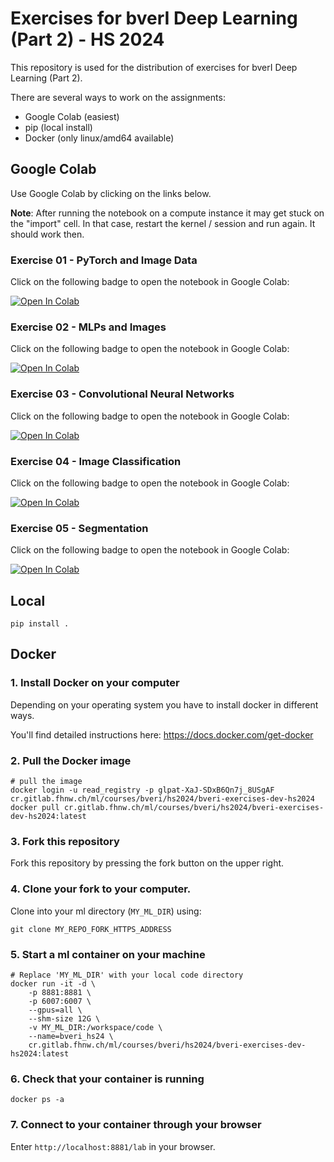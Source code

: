 # Exercises for bverI Deep Learning (Part 2) - HS 2024

This repository is used for the distribution of exercises for bverI Deep Learning (Part 2).

There are several ways to work on the assignments:

- Google Colab (easiest)
- pip  (local install)
- Docker (only linux/amd64 available)

## Google Colab

Use Google Colab by clicking on the links below.

**Note**: After running the notebook on a compute instance it may get stuck on the "import" cell. In that case, restart the kernel / session and run again. It should work then.

### Exercise 01 - PyTorch and Image Data

Click on the following badge to open the notebook in Google Colab:

[![Open In Colab](https://colab.research.google.com/assets/colab-badge.svg)](https://colab.research.google.com/github/i4Ds/bveri-exercises-hs2024/blob/main/notebooks/01_pytorch_and_images/pytorch_and_images.ipynb)

### Exercise 02 - MLPs and Images

Click on the following badge to open the notebook in Google Colab:

[![Open In Colab](https://colab.research.google.com/assets/colab-badge.svg)](https://colab.research.google.com/github/i4Ds/bveri-exercises-hs2024/blob/main/notebooks/02_mlp_and_images/mlp_and_images.ipynb)

### Exercise 03 - Convolutional Neural Networks

Click on the following badge to open the notebook in Google Colab:

[![Open In Colab](https://colab.research.google.com/assets/colab-badge.svg)](https://colab.research.google.com/github/i4Ds/bveri-exercises-hs2024/blob/main/notebooks/03_cnns/cnns.ipynb)


### Exercise 04 - Image Classification

Click on the following badge to open the notebook in Google Colab:

[![Open In Colab](https://colab.research.google.com/assets/colab-badge.svg)](https://colab.research.google.com/github/i4Ds/bveri-exercises-hs2024/blob/main/notebooks/04_classification/classification.ipynb)


### Exercise 05 - Segmentation

Click on the following badge to open the notebook in Google Colab:

[![Open In Colab](https://colab.research.google.com/assets/colab-badge.svg)](https://colab.research.google.com/github/i4Ds/bveri-exercises-hs2024/blob/main/notebooks/05_segmentation/segmentation.ipynb)


## Local

```
pip install .
```

## Docker

### 1. Install Docker on your computer

Depending on your operating system you have to install docker in different ways.

You'll find detailed instructions here: https://docs.docker.com/get-docker

### 2. Pull the Docker image

```
# pull the image
docker login -u read_registry -p glpat-XaJ-SDxB6Qn7j_8USgAF cr.gitlab.fhnw.ch/ml/courses/bveri/hs2024/bveri-exercises-dev-hs2024
docker pull cr.gitlab.fhnw.ch/ml/courses/bveri/hs2024/bveri-exercises-dev-hs2024:latest
```

### 3. Fork this repository

Fork this repository by pressing the fork button on the upper right.

### 4. Clone your fork to your computer.

Clone into your ml directory (`MY_ML_DIR`) using:

```
git clone MY_REPO_FORK_HTTPS_ADDRESS
```

### 5. Start a ml container on your machine

```
# Replace 'MY_ML_DIR' with your local code directory
docker run -it -d \
    -p 8881:8881 \
    -p 6007:6007 \
    --gpus=all \
    --shm-size 12G \
    -v MY_ML_DIR:/workspace/code \
    --name=bveri_hs24 \
    cr.gitlab.fhnw.ch/ml/courses/bveri/hs2024/bveri-exercises-dev-hs2024:latest
```

### 6. Check that your container is running

```
docker ps -a
```

### 7. Connect to your container through your browser

Enter `http://localhost:8881/lab` in your browser.
